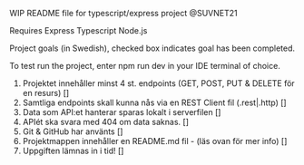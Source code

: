 WIP README file for typescript/express project @SUVNET21

Requires Express
Typescript
Node.js

Project goals (in Swedish), checked box indicates goal has been completed.

To test run the project, enter npm run dev in your IDE terminal of choice.

1. Projektet innehåller minst 4 st. endpoints (GET, POST, PUT & DELETE för en resurs) []
2. Samtliga endpoints skall kunna nås via en REST Client fil (.rest|.http) []
3. Data som API:et hanterar sparas lokalt i serverfilen []
4. APIét ska svara med 404 om data saknas. []
5. Git & GitHub har använts []
6. Projektmappen innehåller en README.md fil - (läs ovan för mer info) []
7. Uppgiften lämnas in i tid! []